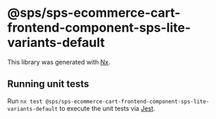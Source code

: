 # @sps/sps-ecommerce-cart-frontend-component-sps-lite-variants-default

This library was generated with [Nx](https://nx.dev).

## Running unit tests

Run `nx test @sps/sps-ecommerce-cart-frontend-component-sps-lite-variants-default` to execute the unit tests via [Jest](https://jestjs.io).
